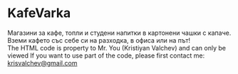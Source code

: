 # KafeVarka
Магазини за кафе, топли и студени напитки в картонени чашки с капаче. Вземи кафето със себе си на разходка, в офиса или на път!<br>
The HTML code is property to Mr. You (Kristiyan Valchev) and can only be viewed
If you want to use part of the code, please first contact me: krisvalchev@gmail.com
